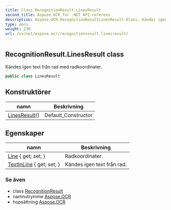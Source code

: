 ```yaml
---
title: Class RecognitionResult.LinesResult
second_title: Aspose.OCR för .NET API-referens
description: Aspose.OCR.RecognitionResultLinesResult klass. Kändes igen text från rad med radkoordinater.
type: docs
weight: 230
url: /sv/net/aspose.ocr/recognitionresult.linesresult/
---
```

## RecognitionResult.LinesResult class

Kändes igen text från rad med radkoordinater.

```csharp
public class LinesResult
```

## Konstruktörer

| namn | Beskrivning |
| --- | --- |
| [LinesResult](linesresult/)() | Default_Constructor |

## Egenskaper

| namn | Beskrivning |
| --- | --- |
| [Line](../../aspose.ocr/linesresult/line/) { get; set; } | Radkoordinater. |
| [TextInLine](../../aspose.ocr/linesresult/textinline/) { get; set; } | Kändes igen text från rad. |

### Se även

* class [RecognitionResult](../recognitionresult/)
* namnutrymme [Aspose.OCR](../../aspose.ocr/)
* hopsättning [Aspose.OCR](../../)


